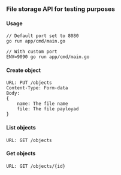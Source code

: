 ### File storage API for testing purposes
#### Usage
```
// Default port set to 8080
go run app/cmd/main.go

// With custom port
ENV=9090 go run app/cmd/main.go
```

#### Create object

```
URL: PUT /objects
Content-Type: Form-data
Body:
{
    name: The file name
    file: The file payloyad
}
```
#### List objects 
```
URL: GET /objects
```
#### Get objects
```
URL: GET /objects/{id}
```